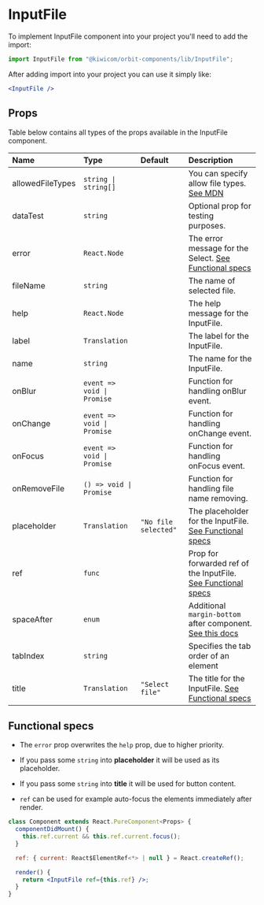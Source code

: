 # InputFile

To implement InputFile component into your project you'll need to add the import:

```jsx
import InputFile from "@kiwicom/orbit-components/lib/InputFile";
```

After adding import into your project you can use it simply like:

```jsx
<InputFile />
```

## Props

Table below contains all types of the props available in the InputFile component.

| Name             | Type                       | Default              | Description                                                                                                                                     |
| :--------------- | :------------------------- | :------------------- | :---------------------------------------------------------------------------------------------------------------------------------------------- |
| allowedFileTypes | `string \| string[]`       |                      | You can specify allow file types. [See MDN](https://developer.mozilla.org/en-US/docs/Web/HTML/Element/input/file#Unique_file_type_specifiers)   |
| dataTest         | `string`                   |                      | Optional prop for testing purposes.                                                                                                             |
| error            | `React.Node`               |                      | The error message for the Select. [See Functional specs](#functional-specs)                                                                     |
| fileName         | `string`                   |                      | The name of selected file.                                                                                                                      |
| help             | `React.Node`               |                      | The help message for the InputFile.                                                                                                             |
| label            | `Translation`              |                      | The label for the InputFile.                                                                                                                    |
| name             | `string`                   |                      | The name for the InputFile.                                                                                                                     |
| onBlur           | `event => void \| Promise` |                      | Function for handling onBlur event.                                                                                                             |
| onChange         | `event => void \| Promise` |                      | Function for handling onChange event.                                                                                                           |
| onFocus          | `event => void \| Promise` |                      | Function for handling onFocus event.                                                                                                            |
| onRemoveFile     | `() => void \| Promise`    |                      | Function for handling file name removing.                                                                                                       |
| placeholder      | `Translation`              | `"No file selected"` | The placeholder for the InputFile. [See Functional specs](#functional-specs)                                                                    |
| ref              | `func`                     |                      | Prop for forwarded ref of the InputFile. [See Functional specs](#functional-specs)                                                              |
| spaceAfter       | `enum`                     |                      | Additional `margin-bottom` after component. [See this docs](https://github.com/kiwicom/orbit-components/tree/master/src/common/getSpacingToken) |
| tabIndex         | `string`                   |                      | Specifies the tab order of an element                                                                                                           |
| title            | `Translation`              | `"Select file"`      | The title for the InputFile. [See Functional specs](#functional-specs)                                                                          |

## Functional specs

- The `error` prop overwrites the `help` prop, due to higher priority.

- If you pass some `string` into **placeholder** it will be used as its placeholder.

- If you pass some `string` into **title** it will be used for button content.

- `ref` can be used for example auto-focus the elements immediately after render.

```jsx
class Component extends React.PureComponent<Props> {
  componentDidMount() {
    this.ref.current && this.ref.current.focus();
  }

  ref: { current: React$ElementRef<*> | null } = React.createRef();

  render() {
    return <InputFile ref={this.ref} />;
  }
}
```
